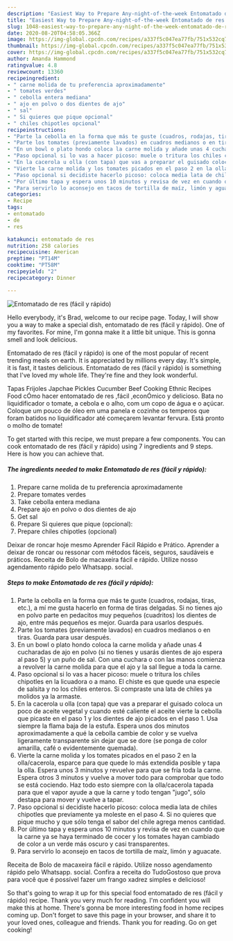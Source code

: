 ```yaml
---
description: "Easiest Way to Prepare Any-night-of-the-week Entomatado de res (fácil y rápido)"
title: "Easiest Way to Prepare Any-night-of-the-week Entomatado de res (fácil y rápido)"
slug: 1048-easiest-way-to-prepare-any-night-of-the-week-entomatado-de-res-facil-y-rapido
date: 2020-08-20T04:58:05.366Z
image: https://img-global.cpcdn.com/recipes/a337f5c047ea77fb/751x532cq70/entomatado-de-res-facil-y-rapido-foto-principal.jpg
thumbnail: https://img-global.cpcdn.com/recipes/a337f5c047ea77fb/751x532cq70/entomatado-de-res-facil-y-rapido-foto-principal.jpg
cover: https://img-global.cpcdn.com/recipes/a337f5c047ea77fb/751x532cq70/entomatado-de-res-facil-y-rapido-foto-principal.jpg
author: Amanda Hammond
ratingvalue: 4.8
reviewcount: 13360
recipeingredient:
- " carne molida de tu preferencia aproximadamente"
- " tomates verdes"
- " cebolla entera mediana"
- " ajo en polvo o dos dientes de ajo"
- " sal"
- " Si quieres que pique opcional"
- " chiles chipotles opcional"
recipeinstructions:
- "Parte la cebolla en la forma que más te guste (cuadros, rodajas, tiras, etc.), a mí me gusta hacerlo en forma de tiras delgadas. Si no tienes ajo en polvo parte en pedacitos muy pequeños (cuadritos) los dientes de ajo, entre más pequeños es mejor. Guarda para usarlos después."
- "Parte los tomates (previamente lavados) en cuadros medianos o en tiras. Guarda para usar después."
- "En un bowl o plato hondo coloca la carne molida y añade unas 4 cucharadas de ajo en polvo (si no tienes y usarás dientes de ajo espera al paso 5) y un puño de sal. Con una cuchara o con las manos comienza a revolver la carne molida para que el ajo y la sal llegue a toda la carne."
- "Paso opcional si lo vas a hacer picoso: muele o tritura los chiles chipotles en la licuadora o a mano. El chiste es que quede una especie de salsita y no los chiles enteros. Si compraste una lata de chiles ya molidos ya la armaste."
- "En la cacerola u olla (con tapa) que vas a preparar el guisado coloca un poco de aceite vegetal y cuando esté caliente el aceite vierte la cebolla que picaste en el paso 1 y los dientes de ajo picados en el paso 1. Usa siempre la flama baja de la estufa. Espera unos dos minutos aproximadamente a qué la cebolla cambie de color y se vuelva ligeramente transparente sin dejar que se dore (se ponga de color amarilla, café o evidentemente quemada)."
- "Vierte la carne molida y los tomates picados en el paso 2 en la olla/cacerola, esparce para que quede lo más extendida posible y tapa la olla. Espera unos 3 minutos y revuelve para que se fría toda la carne. Espera otros 3 minutos y vuelve a mover todo para comprobar que todo se está cociendo. Haz todo esto siempre con la olla/cacerola tapada para que el vapor ayude a que la carne y todo tengan &#34;jugo&#34;, sólo destapa para mover y vuelve a tapar."
- "Paso opcional si decidiste hacerlo picoso: coloca media lata de chiles chipotles que previamente ya moleste en el paso 4. Si no quieres que pique mucho y que sólo tenga el sabor del chile agrega menos cantidad."
- "Por último tapa y espera unos 10 minutos y revisa de vez en cuando que la carne ya se haya terminado de cocer y los tomates hayan cambiado de color a un verde más oscuro y casi transparentes."
- "Para servirlo lo aconsejo en tacos de tortilla de maíz, limón y aguacate."
categories:
- Recipe
tags:
- entomatado
- de
- res

katakunci: entomatado de res 
nutrition: 258 calories
recipecuisine: American
preptime: "PT14M"
cooktime: "PT58M"
recipeyield: "2"
recipecategory: Dinner

---
```



![Entomatado de res (fácil y rápido)](https://img-global.cpcdn.com/recipes/a337f5c047ea77fb/751x532cq70/entomatado-de-res-facil-y-rapido-foto-principal.jpg)

Hello everybody, it's Brad, welcome to our recipe page. Today, I will show you a way to make a special dish, entomatado de res (fácil y rápido). One of my favorites. For mine, I'm gonna make it a little bit unique. This is gonna smell and look delicious.

Entomatado de res (fácil y rápido) is one of the most popular of recent trending meals on earth. It is appreciated by millions every day. It's simple, it is fast, it tastes delicious. Entomatado de res (fácil y rápido) is something that I've loved my whole life. They're fine and they look wonderful.

Tapas Frijoles Japchae Pickles Cucumber Beef Cooking Ethnic Recipes Food cÓmo hacer entomatado de res ,fácil ,econÓmico y delicioso. Bata no liquidificador o tomate, a cebola e o alho, com um copo de água e o açúcar. Coloque um pouco de óleo em uma panela e cozinhe os temperos que foram batidos no liquidificador até começarem levantar fervura. Está pronto o molho de tomate!


To get started with this recipe, we must prepare a few components. You can cook entomatado de res (fácil y rápido) using 7 ingredients and 9 steps. Here is how you can achieve that.

<!--inarticleads1-->

##### The ingredients needed to make Entomatado de res (fácil y rápido):

1. Prepare  carne molida de tu preferencia aproximadamente
1. Prepare  tomates verdes
1. Take  cebolla entera mediana
1. Prepare  ajo en polvo o dos dientes de ajo
1. Get  sal
1. Prepare  Si quieres que pique (opcional):
1. Prepare  chiles chipotles (opcional)


Deixar de roncar hoje mesmo Aprender Fácil Rápido e Prático. Aprender a deixar de roncar ou ressonar com métodos fáceis, seguros, saudáveis e práticos. Receita de Bolo de macaxeira fácil e rápido. Utilize nosso agendamento rápido pelo Whatsapp. social. 

<!--inarticleads2-->

##### Steps to make Entomatado de res (fácil y rápido):

1. Parte la cebolla en la forma que más te guste (cuadros, rodajas, tiras, etc.), a mí me gusta hacerlo en forma de tiras delgadas. Si no tienes ajo en polvo parte en pedacitos muy pequeños (cuadritos) los dientes de ajo, entre más pequeños es mejor. Guarda para usarlos después.
1. Parte los tomates (previamente lavados) en cuadros medianos o en tiras. Guarda para usar después.
1. En un bowl o plato hondo coloca la carne molida y añade unas 4 cucharadas de ajo en polvo (si no tienes y usarás dientes de ajo espera al paso 5) y un puño de sal. Con una cuchara o con las manos comienza a revolver la carne molida para que el ajo y la sal llegue a toda la carne.
1. Paso opcional si lo vas a hacer picoso: muele o tritura los chiles chipotles en la licuadora o a mano. El chiste es que quede una especie de salsita y no los chiles enteros. Si compraste una lata de chiles ya molidos ya la armaste.
1. En la cacerola u olla (con tapa) que vas a preparar el guisado coloca un poco de aceite vegetal y cuando esté caliente el aceite vierte la cebolla que picaste en el paso 1 y los dientes de ajo picados en el paso 1. Usa siempre la flama baja de la estufa. Espera unos dos minutos aproximadamente a qué la cebolla cambie de color y se vuelva ligeramente transparente sin dejar que se dore (se ponga de color amarilla, café o evidentemente quemada).
1. Vierte la carne molida y los tomates picados en el paso 2 en la olla/cacerola, esparce para que quede lo más extendida posible y tapa la olla. Espera unos 3 minutos y revuelve para que se fría toda la carne. Espera otros 3 minutos y vuelve a mover todo para comprobar que todo se está cociendo. Haz todo esto siempre con la olla/cacerola tapada para que el vapor ayude a que la carne y todo tengan &#34;jugo&#34;, sólo destapa para mover y vuelve a tapar.
1. Paso opcional si decidiste hacerlo picoso: coloca media lata de chiles chipotles que previamente ya moleste en el paso 4. Si no quieres que pique mucho y que sólo tenga el sabor del chile agrega menos cantidad.
1. Por último tapa y espera unos 10 minutos y revisa de vez en cuando que la carne ya se haya terminado de cocer y los tomates hayan cambiado de color a un verde más oscuro y casi transparentes.
1. Para servirlo lo aconsejo en tacos de tortilla de maíz, limón y aguacate.


Receita de Bolo de macaxeira fácil e rápido. Utilize nosso agendamento rápido pelo Whatsapp. social. Confira a receita do TudoGostoso que prova para você que é possível fazer um frango xadrez simples e delicioso! 

So that's going to wrap it up for this special food entomatado de res (fácil y rápido) recipe. Thank you very much for reading. I'm confident you will make this at home. There's gonna be more interesting food in home recipes coming up. Don't forget to save this page in your browser, and share it to your loved ones, colleague and friends. Thank you for reading. Go on get cooking!

